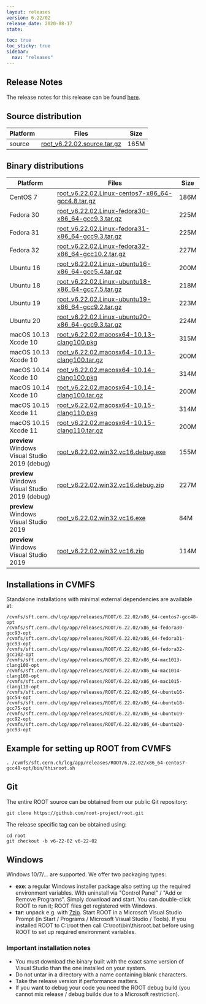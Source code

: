 ```yaml
---
layout: releases
version: 6.22/02
release_date: 2020-08-17
state:

toc: true
toc_sticky: true
sidebar:
  nav: "releases"
---
```



## Release Notes

The release notes for this release can be found [here](https://root.cern/doc/v622/release-notes.html#release-6.2202).

## Source distribution

| Platform       | Files | Size |
|-----------|-------|-----|
| source | [root_v6.22.02.source.tar.gz](https://root.cern/download/root_v6.22.02.source.tar.gz) | 165M |


## Binary distributions

| Platform       | Files | Size |
|-----------|-------|-----|
| CentOS 7 | [root_v6.22.02.Linux-centos7-x86_64-gcc4.8.tar.gz](https://root.cern/download/root_v6.22.02.Linux-centos7-x86_64-gcc4.8.tar.gz) | 186M |
| Fedora 30 | [root_v6.22.02.Linux-fedora30-x86_64-gcc9.3.tar.gz](https://root.cern/download/root_v6.22.02.Linux-fedora30-x86_64-gcc9.3.tar.gz) | 225M |
| Fedora 31 | [root_v6.22.02.Linux-fedora31-x86_64-gcc9.3.tar.gz](https://root.cern/download/root_v6.22.02.Linux-fedora31-x86_64-gcc9.3.tar.gz) | 225M |
| Fedora 32 | [root_v6.22.02.Linux-fedora32-x86_64-gcc10.2.tar.gz](https://root.cern/download/root_v6.22.02.Linux-fedora32-x86_64-gcc10.2.tar.gz) | 227M |
| Ubuntu 16 | [root_v6.22.02.Linux-ubuntu16-x86_64-gcc5.4.tar.gz](https://root.cern/download/root_v6.22.02.Linux-ubuntu16-x86_64-gcc5.4.tar.gz) | 200M |
| Ubuntu 18 | [root_v6.22.02.Linux-ubuntu18-x86_64-gcc7.5.tar.gz](https://root.cern/download/root_v6.22.02.Linux-ubuntu18-x86_64-gcc7.5.tar.gz) | 218M |
| Ubuntu 19 | [root_v6.22.02.Linux-ubuntu19-x86_64-gcc9.2.tar.gz](https://root.cern/download/root_v6.22.02.Linux-ubuntu19-x86_64-gcc9.2.tar.gz) | 223M |
| Ubuntu 20 | [root_v6.22.02.Linux-ubuntu20-x86_64-gcc9.3.tar.gz](https://root.cern/download/root_v6.22.02.Linux-ubuntu20-x86_64-gcc9.3.tar.gz) | 224M |
| macOS 10.13 Xcode 10 | [root_v6.22.02.macosx64-10.13-clang100.pkg](https://root.cern/download/root_v6.22.02.macosx64-10.13-clang100.pkg) | 315M |
| macOS 10.13 Xcode 10 | [root_v6.22.02.macosx64-10.13-clang100.tar.gz](https://root.cern/download/root_v6.22.02.macosx64-10.13-clang100.tar.gz) | 200M |
| macOS 10.14 Xcode 10 | [root_v6.22.02.macosx64-10.14-clang100.pkg](https://root.cern/download/root_v6.22.02.macosx64-10.14-clang100.pkg) | 314M |
| macOS 10.14 Xcode 10 | [root_v6.22.02.macosx64-10.14-clang100.tar.gz](https://root.cern/download/root_v6.22.02.macosx64-10.14-clang100.tar.gz) | 200M |
| macOS 10.15 Xcode 11 | [root_v6.22.02.macosx64-10.15-clang110.pkg](https://root.cern/download/root_v6.22.02.macosx64-10.15-clang110.pkg) | 314M |
| macOS 10.15 Xcode 11 | [root_v6.22.02.macosx64-10.15-clang110.tar.gz](https://root.cern/download/root_v6.22.02.macosx64-10.15-clang110.tar.gz) | 200M |
| **preview** Windows Visual Studio 2019 (debug) | [root_v6.22.02.win32.vc16.debug.exe](https://root.cern/download/root_v6.22.02.win32.vc16.debug.exe) | 155M |
| **preview** Windows Visual Studio 2019 (debug) | [root_v6.22.02.win32.vc16.debug.zip](https://root.cern/download/root_v6.22.02.win32.vc16.debug.zip) | 227M |
| **preview** Windows Visual Studio 2019 | [root_v6.22.02.win32.vc16.exe](https://root.cern/download/root_v6.22.02.win32.vc16.exe) |  84M |
| **preview** Windows Visual Studio 2019 | [root_v6.22.02.win32.vc16.zip](https://root.cern/download/root_v6.22.02.win32.vc16.zip) | 114M |

## Installations in CVMFS

Standalone installations with minimal external dependencies are available at:
~~~
/cvmfs/sft.cern.ch/lcg/app/releases/ROOT/6.22.02/x86_64-centos7-gcc48-opt
/cvmfs/sft.cern.ch/lcg/app/releases/ROOT/6.22.02/x86_64-fedora30-gcc93-opt
/cvmfs/sft.cern.ch/lcg/app/releases/ROOT/6.22.02/x86_64-fedora31-gcc93-opt
/cvmfs/sft.cern.ch/lcg/app/releases/ROOT/6.22.02/x86_64-fedora32-gcc102-opt
/cvmfs/sft.cern.ch/lcg/app/releases/ROOT/6.22.02/x86_64-mac1013-clang100-opt
/cvmfs/sft.cern.ch/lcg/app/releases/ROOT/6.22.02/x86_64-mac1014-clang100-opt
/cvmfs/sft.cern.ch/lcg/app/releases/ROOT/6.22.02/x86_64-mac1015-clang110-opt
/cvmfs/sft.cern.ch/lcg/app/releases/ROOT/6.22.02/x86_64-ubuntu16-gcc54-opt
/cvmfs/sft.cern.ch/lcg/app/releases/ROOT/6.22.02/x86_64-ubuntu18-gcc75-opt
/cvmfs/sft.cern.ch/lcg/app/releases/ROOT/6.22.02/x86_64-ubuntu19-gcc92-opt
/cvmfs/sft.cern.ch/lcg/app/releases/ROOT/6.22.02/x86_64-ubuntu20-gcc93-opt
~~~


## Example for setting up ROOT from CVMFS

~~~
. /cvmfs/sft.cern.ch/lcg/app/releases/ROOT/6.22.02/x86_64-centos7-gcc48-opt/bin/thisroot.sh
~~~

## Git

The entire ROOT source can be obtained from our public Git repository:

~~~
git clone https://github.com/root-project/root.git
~~~
The release specific tag can be obtained using:
~~~
cd root
git checkout -b v6-22-02 v6-22-02
~~~


## Windows

Windows 10/7/... are supported. We offer two packaging types:

 * **exe**: a regular Windows installer package also setting up the required environment variables. With uninstall via "Control Panel" / "Add or Remove Programs". Simply download and start. You can double-click ROOT to run it; ROOT files get registered with Windows.
 * **tar**: unpack e.g. with [7zip](https://www.7-zip.org). Start ROOT in a Microsoft Visual Studio Prompt (in Start / Programs / Microsoft Visual Studio / Tools). If you installed ROOT to C:\root then call C:\root\bin\thisroot.bat before using ROOT to set up required environment variables.

### Important installation notes

 * You must download the binary built with the exact same version of Visual Studio than the one installed on your system.
 * Do not untar in a directory with a name containing blank characters.
 * Take the release version if performance matters.
 * If you want to debug your code you need the ROOT debug build (you cannot mix release / debug builds due to a Microsoft restriction).
